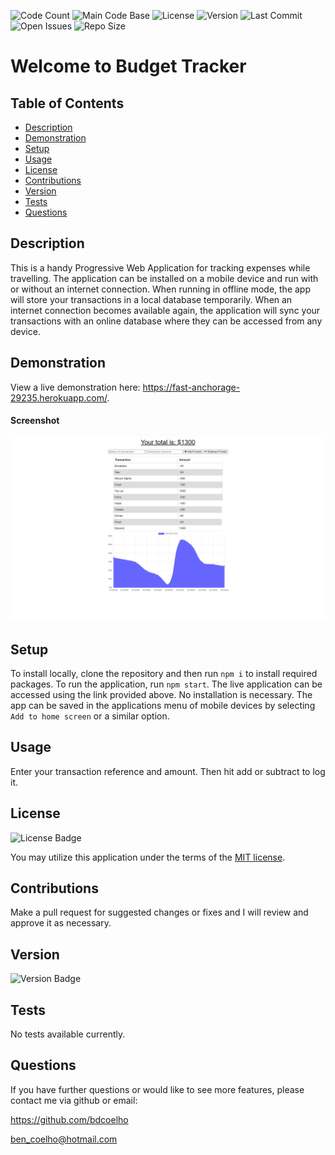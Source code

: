 
  ![Code Count](https://img.shields.io/github/languages/count/bdcoelho/budget-tracker) 
  ![Main Code Base](https://img.shields.io/github/languages/top/bdcoelho/budget-tracker) 
  ![License](https://img.shields.io/badge/license-MIT-blue) 
  ![Version](https://img.shields.io/badge/version-1.0-red) 
  ![Last Commit](https://img.shields.io/github/last-commit/bdcoelho/budget-tracker) 
  ![Open Issues](https://img.shields.io/github/issues-raw/bdcoelho/budget-tracker) 
  ![Repo Size](https://img.shields.io/github/repo-size/bdcoelho/budget-tracker)

  # Welcome to Budget Tracker


  ## Table of Contents

  * [Description](#Description)
  * [Demonstration](#Demonstration)
  * [Setup](#Setup)
  * [Usage](#Usage)
  * [License](#License)
  * [Contributions](#Contributions)
  * [Version](#Version)
  * [Tests](#Tests)
  * [Questions](#Questions)


  ## Description

  This is a handy Progressive Web Application  for tracking expenses while travelling. The application can be installed on a mobile device and run with or without an internet connection. When running in offline mode, the app will store your transactions in a local database temporarily. When an internet connection becomes available again, the application will sync your transactions with an online database where they can be accessed from any device.


  ## Demonstration

  View a live demonstration here: https://fast-anchorage-29235.herokuapp.com/.

  #### Screenshot

  ![Screenshot](./public/img/screenshot.png "Screenshot")

  ## Setup

  To install locally, clone the repository and then run `npm i` to install required packages. To run the application, run `npm start`. The live application can be accessed using the link provided above. No installation is necessary. The app can be saved in the applications menu of mobile devices by selecting `Add to home screen` or a similar option.


  ## Usage

  Enter your transaction reference and amount. Then hit add or subtract to log it.


  ## License

  ![License Badge](https://img.shields.io/badge/license-MIT-blue)

  You may utilize this application under the terms of the [MIT license](public/license/MIT.txt).

  ## Contributions

  Make a pull request for suggested changes or fixes and I will review and approve it as necessary.



  ## Version

  ![Version Badge](https://img.shields.io/badge/version-1.0-red)


  ## Tests

  No tests available currently.

  ## Questions

  If you have further questions or would like to see more features, please contact me via github or email:

  https://github.com/bdcoelho 

  ben_coelho@hotmail.com
  
